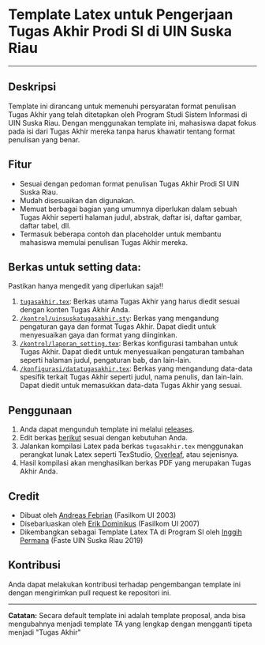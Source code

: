 # Template Latex untuk Pengerjaan Tugas Akhir Prodi SI di UIN Suska Riau
---

## Deskripsi
Template ini dirancang untuk memenuhi persyaratan format penulisan Tugas Akhir yang telah ditetapkan oleh Program Studi Sistem Informasi di UIN Suska Riau. Dengan menggunakan template ini, mahasiswa dapat fokus pada isi dari Tugas Akhir mereka tanpa harus khawatir tentang format penulisan yang benar.

## Fitur
- Sesuai dengan pedoman format penulisan Tugas Akhir Prodi SI UIN Suska Riau.
- Mudah disesuaikan dan digunakan.
- Memuat berbagai bagian yang umumnya diperlukan dalam sebuah Tugas Akhir seperti halaman judul, abstrak, daftar isi, daftar gambar, daftar tabel, dll.
- Termasuk beberapa contoh dan placeholder untuk membantu mahasiswa memulai penulisan Tugas Akhir mereka.

## Berkas untuk setting data:
Pastikan hanya mengedit yang diperlukan saja!!
1. [`tugasakhir.tex`](tugasakhir.tex): Berkas utama Tugas Akhir yang harus diedit sesuai dengan konten Tugas Akhir Anda.
2. [`/kontrol/uinsuskatugasakhir.sty`](/kontrol/uinsuskatugasakhir.sty): Berkas yang mengandung pengaturan gaya dan format Tugas Akhir. Dapat diedit untuk menyesuaikan gaya dan format yang diinginkan.
3. [`/kontrol/laporan_setting.tex`](/kontrol/laporan_setting.tex): Berkas konfigurasi tambahan untuk Tugas Akhir. Dapat diedit untuk menyesuaikan pengaturan tambahan seperti halaman judul, pengaturan bab, dan lain-lain.
4. [`/konfigurasi/datatugasakhir.tex`](/konfigurasi/datatugasakhir.tex): Berkas yang mengandung data-data spesifik terkait Tugas Akhir seperti judul, nama penulis, dan lain-lain. Dapat diedit untuk memasukkan data-data Tugas Akhir yang sesuai.

## Penggunaan
1. Anda dapat mengunduh template ini melalui [releases](https://github.com/manMaheri/latextasi/releases/latest).
2. Edit berkas [berikut](https://github.com/manMaheri/latextasi/blob/master/README.md#berkas-untuk-setting-data) sesuai dengan kebutuhan Anda.
3. Jalankan kompilasi Latex pada berkas `tugasakhir.tex` menggunakan perangkat lunak Latex seperti TexStudio, [Overleaf](https://overleaf.com), atau sejenisnya.
4. Hasil kompilasi akan menghasilkan berkas PDF yang merupakan Tugas Akhir Anda.

## Credit
- Dibuat oleh [Andreas Febrian](https://github.com/shuyuie) (Fasilkom UI 2003)
- Disebarluaskan oleh [Erik Dominikus](https://github.com/edom) (Fasilkom UI 2007)
- Dikembangkan sebagai Template Latex TA di Program SI oleh [Inggih Permana](https://github.com/inggihpermana) (Faste UIN Suska Riau 2019)

## Kontribusi
Anda dapat melakukan kontribusi terhadap pengembangan template ini dengan mengirimkan pull request ke repositori ini.

---

**Catatan:** Secara default template ini adalah template proposal, anda bisa mengubahnya menjadi template TA yang lengkap dengan mengganti tipeta menjadi "Tugas Akhir"
